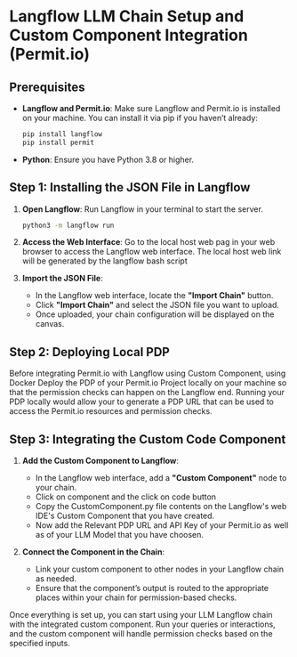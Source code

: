 # Langflow LLM Chain Setup and Custom Component Integration (Permit.io)

## Prerequisites

- **Langflow and Permit.io**: Make sure Langflow and Permit.io is installed on your machine. You can install it via pip if you haven’t already:
  ```bash
  pip install langflow
  pip install permit
  ```

- **Python**: Ensure you have Python 3.8 or higher.

## Step 1: Installing the JSON File in Langflow

1. **Open Langflow**:
   Run Langflow in your terminal to start the server.
   ```bash
   python3 -m langflow run
   ```

2. **Access the Web Interface**:
   Go to the local host web pag in your web browser to access the Langflow web interface. The local host web link will be generated by the langflow bash script

3. **Import the JSON File**:
   - In the Langflow web interface, locate the **"Import Chain"** button.
   - Click **"Import Chain"** and select the JSON file you want to upload.
   - Once uploaded, your chain configuration will be displayed on the canvas.
  
## Step 2: Deploying Local PDP 

Before integrating Permit.io with Langflow using Custom Component, using Docker Deploy the PDP of your Permit.io Project locally on your machine so that the permission checks can happen on the Langflow end. Running your PDP locally would allow your to generate a PDP URL that can be used to access the Permit.io resources and permission checks.

## Step 3: Integrating the Custom Code Component

1. **Add the Custom Component to Langflow**:
   - In the Langflow web interface, add a **"Custom Component"** node to your chain.
   - Click on component and the click on code button
   - Copy the CustomComponent.py file contents on the Langflow's web IDE's Custom Component that you have created.
   - Now add the Relevant PDP URL and API Key of your Permit.io as well as of your LLM Model that you have choosen.

2. **Connect the Component in the Chain**:
   - Link your custom component to other nodes in your Langflow chain as needed.
   - Ensure that the component’s output is routed to the appropriate places within your chain for permission-based checks.

Once everything is set up, you can start using your LLM Langflow chain with the integrated custom component. Run your queries or interactions, and the custom component will handle permission checks based on the specified inputs.
